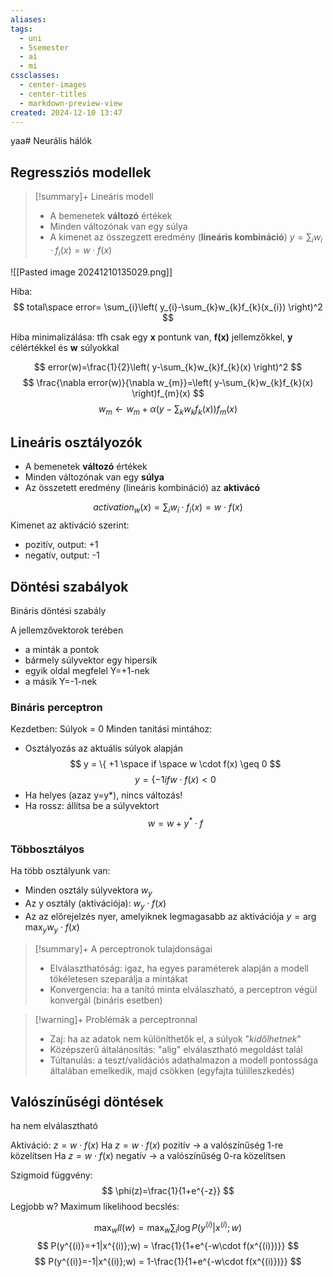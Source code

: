 ```yaml
---
aliases: 
tags:
  - uni
  - 5semester
  - ai
  - mi
cssclasses:
  - center-images
  - center-titles
  - markdown-preview-view
created: 2024-12-10 13:47
---
```

yaa# Neurális hálók

## Regressziós modellek

>[!summary]+ Lineáris modell
>- A bemenetek **változó** értékek
>- Minden változónak van egy súlya
>- A kimenet az összegzett eredmény (**lineáris kombináció**)
> $y=\sum_{i}w_{i}\cdot f_{i}(x)=w\cdot f(x)$

![[Pasted image 20241210135029.png]]


Hiba:
$$
total\space error= \sum_{i}\left( y_{i}-\sum_{k}w_{k}f_{k}(x_{i}) \right)^2
$$

Hiba minimalizálása:
tfh csak egy **x** pontunk van, **f(x)** jellemzőkkel, **y** célértékkel és **w** súlyokkal

$$
error(w)=\frac{1}{2}\left( y-\sum_{k}w_{k}f_{k}(x) \right)^2
$$
$$
\frac{\nabla error(w)}{\nabla w_{m}}=\left( y-\sum_{k}w_{k}f_{k}(x) \right)f_{m}(x)
$$
$$
w_{m} \leftarrow w_{m} + \alpha \left( y-\sum_{k}w_{k}f_{k}(x) \right)f_{m}(x)
$$

## Lineáris osztályozók

- A bemenetek **változó** értékek
- Minden változónak van egy **súlya**
- Az összetett eredmény (lineáris kombináció) az **aktivácó**

$$
activation_{w}(x) = \sum_{i} w_{i}\cdot f_{i}(x) = w\cdot f(x)
$$
Kimenet az aktiváció szerint:
- pozitív, output: +1
- negatív, output: -1

## Döntési szabályok

Bináris döntési szabály

A jellemzővektorok terében
- a minták a pontok
- bármely súlyvektor egy hipersík
- egyik oldal megfelel Y=+1-nek
- a másik Y=-1-nek

### Bináris perceptron

Kezdetben: Súlyok = 0
Minden tanítási mintához:
- Osztályozás az aktuális súlyok alapján
$$
y = \{ +1 \space if \space w \cdot f(x) \geq 0
$$
$$
y = \{ -1 if w\cdot f(x) < 0
$$
- Ha helyes (azaz y=y*), nincs változás!
- Ha rossz: állítsa be a súlyvektort
$$
w=w+y^*\cdot f
$$
### Többosztályos

Ha több osztályunk van:
- Minden osztály súlyvektora $w_{y}$
- Az y osztály (aktivációja): $w_{y}\cdot f(x)$
- Az az előrejelzés nyer, amelyiknek legmagasabb az aktivációja
      $y = \arg \max_{y} w_{y} \cdot f(x)$

>[!summary]+ A perceptronok tulajdonságai
>- Elválaszthatóság: igaz, ha egyes paraméterek alapján a modell tökéletesen szeparálja a mintákat
>- Konvergencia: ha a tanító minta elválaszható, a perceptron végül konvergál (bináris esetben)

>[!warning]+ Problémák a perceptronnal
>- Zaj: ha az adatok nem különíthetők el, a súlyok "*kidőlhetnek*"
>- Középszerű általánosítás: "alig" elválasztható megoldást talál
>- Túltanulás: a teszt/validációs adathalmazon a modell pontossága általában emelkedik, majd csökken (egyfajta túlilleszkedés)


## Valószínűségi döntések

ha nem elválasztható

Aktiváció: $z =w\cdot f(x)$
	Ha $z =w\cdot f(x)$ pozitív -> a valószínűség 1-re közelítsen
	Ha $z =w\cdot f(x)$ negatív -> a valószínűség 0-ra közelítsen

Szigmoid függvény:
$$
\phi(z)=\frac{1}{1+e^{-z}}
$$
Legjobb w?
Maximum likelihood becslés:

$$
\max_{w} ll(w) = \max_{w} \sum_{i}\log P(y^{(i)}|x^{(i)};w)
$$
$$
P(y^{(i)}=+1|x^{(i)};w) = \frac{1}{1+e^{-w\cdot f(x^{(i)})}}
$$
$$
P(y^{(i)}=-1|x^{(i)};w) = 1-\frac{1}{1+e^{-w\cdot f(x^{(i)})}}
$$
